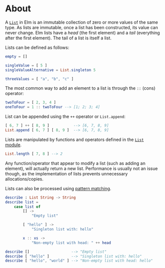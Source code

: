 # About

A [`List`][lists] in Elm is an immutable collection of zero or more values of the same type.
As lists are immutable, once a list has been constructed, its value can never change.
Elm lists have a _head_ (the first element) and a _tail_ (everything after the first element).
The tail of a list is itself a list.

Lists can be defined as follows:

```elm
empty = []

singleValue = [ 5 ]
singleValueAlternative = List.singleton 5

threeValues = [ "a", "b", "c" ]
```

The most common way to add an element to a list is through the `::` (cons) operator:

```elm
twoToFour = [ 2, 3, 4 ]
oneToFour = 1 :: twoToFour --> [1; 2; 3; 4]
```

List can be appended using the `++` operator or `List.append`:

```elm
[ 6, 7 ] ++ [ 8, 9 ]           --> [6, 7, 8, 9]
List.append [ 6, 7 ] [ 8, 9 ]  --> [6, 7, 8, 9]
```

Lists are manipulated by functions and operators defined in the [`List` module][list-module].

```elm
List.length [ 7, 8 ] --> 2
```

Any function/operator that appear to modify a list (such as adding an element), will actually return a new list.
Performance is usually not an issue though, as the implementation of lists prevents unnecessary allocations/copies.

Lists can also be processed using [pattern matching](list-destructuring).

```elm
describe : List String -> String
describe list =
    case list of
        [] ->
            "Empty list"

        [ "hello" ] ->
            "Singleton list with: hello"

        x :: xs ->
            "Non-empty list with head: " ++ head

describe []                   --> "Empty list"
describe [ "hello" ]          --> "Singleton list with: hello"
describe [ "hello", "world" ] --> "Non-empty list with head: hello"
```

[lists]: https://elmprogramming.com/list.html
[list-module]: https://package.elm-lang.org/packages/elm/core/latest/List
[list-destructuring]: https://www.elm.christmas/2020/8
